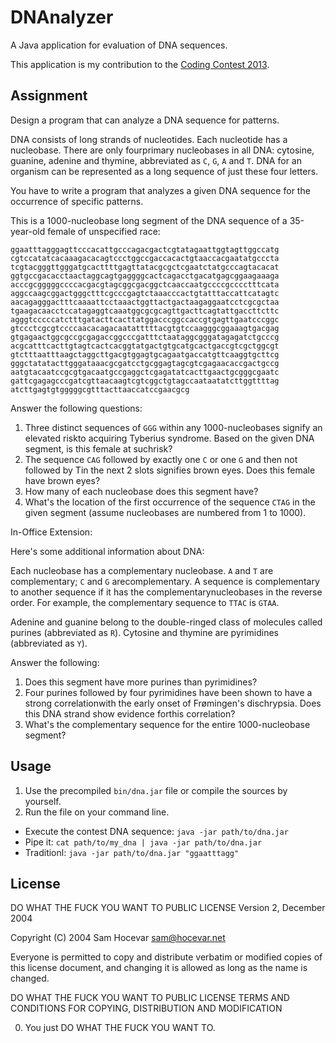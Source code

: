 DNAnalyzer
==========

A Java application for evaluation of DNA sequences.

This application is my contribution to the [Coding Contest 2013].

Assignment
----------

Design a program that can analyze a DNA sequence for patterns.
 
DNA consists of long strands of nucleotides. Each nucleotide has a nucleobase. There are only fourprimary nucleobases in all DNA: cytosine, guanine, adenine and thymine, abbreviated as ```C```, ```G```, ```A``` and ```T```. DNA for an organism can be represented as a long sequence of just these four letters.
 
You have to write a program that analyzes a given DNA sequence for the occurrence of specific patterns.
 
This is a 1000-nucleobase long segment of the DNA sequence of a 35-year-old female of unspecified race:
 
    ggaatttagggagttcccacattgcccagacgactcgtatagaattggtagttggccatg
    cgtccatatcacaaagacacagtccctggccgaccacactgtaaccacgaatatgcccta
    tcgtacgggttgggatgcacttttgagttatacgcgctcgaatctatgcccagtacacat
    ggtgccgacacctaactaggcagtgaggggcactcagacctgacatgagcggaagaaaga
    acccgcgggggccccacgacgtagcggcgacggctcaaccaatgccccgcccctttcata
    aggccaagcggactgggctttcgcccgagtctaaacccactgtatttaccattcatagtc
    aacagagggactttcaaaattcctaaactggttactgactaagaggaatcctcgcgctaa
    tgaagacaacctccatagaggtcaaatggcgcgcagttgacttcagtattgaccttcttc
    agggtcccccatctttgatacttcacttatggacccggccaccgtgagttgaatcccggc
    gtccctcgcgtccccaacacagacaatatttttacgtgtccaagggcggaaagtgacgag
    gtgagaactggcgccgcgagaccggcccgatttctaataggcgggatagagatctgcccg
    acgcatttcacttgtagtcactcacggtatgactgtgcatgcactgaccgtcgctggcgt
    gtctttaatttaagctaggcttgacgtggagtgcagaatgaccatgttcaaggtgcttcg
    gggctatatacttgggataaacgcgatcctgcggagtagcgtcgagaacaccgactgccg
    aatgtacaatccgcgtgacaatgccgaggctcgagatatcacttgaactgcgggcgaatc
    gattcgagagcccgatcgttaacaagtcgtcggctgtagccaataatatcttggttttag
    atcttgagtgtgggggcgtttacttaaccatccgaacgcg
 
Answer the following questions:
 
1. Three distinct sequences of ```GGG``` within any 1000-nucleobases signify an elevated riskto acquiring Tyberius syndrome. Based on the given DNA segment, is this female at suchrisk?
2. The sequence ```CAG``` followed by exactly one ```C``` or one ```G``` and then not followed by Tin the next 2 slots signifies brown eyes. Does this female have brown eyes?
3. How many of each nucleobase does this segment have?
4. What's the location of the first occurrence of the sequence ```CTAG``` in the given segment (assume nucleobases are numbered from 1 to 1000).
 
In-Office Extension:
 
Here's some additional information about DNA:
 
Each nucleobase has a complementary nucleobase. ```A``` and ```T``` are complementary; ```C``` and ```G``` arecomplementary. A sequence is complementary to another sequence if it has the complementarynucleobases in the reverse order. For example, the complementary sequence to ```TTAC``` is ```GTAA```.
 
Adenine and guanine belong to the double-ringed class of molecules called purines (abbreviated as ```R```). Cytosine and thymine are pyrimidines (abbreviated as ```Y```).
 
Answer the following:
 
1. Does this segment have more purines than pyrimidines?
2. Four purines followed by four pyrimidines have been shown to have a strong correlationwith the early onset of Frømingen's dischrypsia. Does this DNA strand show evidence forthis correlation?
3. What's the complementary sequence for the entire 1000-nucleobase segment?

Usage
-----

1. Use the precompiled ```bin/dna.jar``` file or compile the sources by yourself.
2. Run the file on your command line.
  - Execute the contest DNA sequence: ```java -jar path/to/dna.jar```
  - Pipe it: ```cat path/to/my_dna | java -jar path/to/dna.jar```
  - Traditionl: ```java -jar path/to/dna.jar "ggaatttagg"```

License
-------

DO WHAT THE FUCK YOU WANT TO PUBLIC LICENSE 
Version 2, December 2004 

Copyright (C) 2004 Sam Hocevar <sam@hocevar.net> 

Everyone is permitted to copy and distribute verbatim or modified copies of this license document, and changing it is allowed as long as the name is changed. 

DO WHAT THE FUCK YOU WANT TO PUBLIC LICENSE TERMS AND CONDITIONS FOR COPYING, DISTRIBUTION AND MODIFICATION 

0. You just DO WHAT THE FUCK YOU WANT TO.

  [Coding Contest 2013]: http://www.coding-contest.de/
